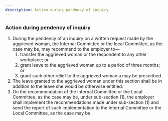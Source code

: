 ```yaml
---
description: Action during pendency of inquiry
---
```


### Action during pendency of inquiry

1. During the pendency of an inquiry on a written request made by the aggrieved woman, the Internal Committee or the local Committee, as the case may be, may recommend to the employer to—
    1. transfer the aggrieved woman or the respondent to any other workplace; or
    2. grant leave to the aggrieved woman up to a period of three months; or
    3. grant such other relief to the aggrieved woman a may be prescribed.
2. The leave granted to the aggrieved woman under this section shall be in addition to the leave she would be otherwise entitled.
3. On the recommendation of the Internal Committee or the Local Committee, as the case may be, under sub-section (1), the employer shall implement the recommendations made under sub-section (1) and send the report of such implementation to the Internal Committee or the Local Committee, as the case may be.
